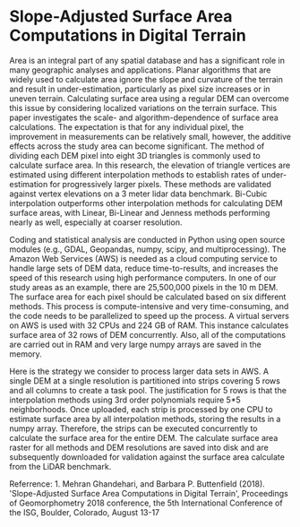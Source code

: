 # Slope-Adjusted Surface Area Computations in Digital Terrain


Area is an integral part of any spatial database and has a significant role in many geographic analyses and applications. Planar algorithms that are widely used to calculate area ignore the slope and curvature of the terrain and result in under-estimation, particularly as pixel size increases or in uneven terrain. Calculating surface area using a regular DEM can overcome this issue by considering localized variations on the terrain surface. This paper investigates the scale- and algorithm-dependence of surface area calculations. The expectation is that for any individual pixel, the improvement in measurements can be relatively small, however, the additive effects across the study area can become significant. The method of dividing each DEM pixel into eight 3D triangles is commonly used to calculate surface area. In this research, the elevation of triangle vertices are estimated using different interpolation methods to establish rates of under-estimation for progressively larger pixels. These methods are validated against vertex elevations on a 3 meter lidar data benchmark. Bi-Cubic interpolation outperforms other interpolation methods for calculating DEM surface areas, with Linear, Bi-Linear and Jenness methods performing nearly as well, especially at coarser resolution. <br>

Coding and statistical analysis are conducted in Python using open source modules (e.g., GDAL, Geopandas, numpy, scipy, and multiprocessing). The Amazon Web Services (AWS) is needed as a cloud computing service to handle large sets of DEM data, reduce time-to-results, and increases the speed of this research using high performance computers. In one of our study areas as an example, there are 25,500,000 pixels in the 10 m DEM. The surface area for each pixel should be calculated based on six different methods. This process is compute-intensive and very time-consuming, and the code needs to be parallelized to speed up the process. A virtual servers on AWS is used with 32 CPUs and 224 GB of RAM. This instance calculates surface area of 32 rows of DEM concurrently. Also, all of the computations are carried out in RAM and very large numpy arrays are saved in the memory.<br>

Here is the strategy we consider to process larger data sets in AWS. A single DEM at a single resolution is partitioned into strips covering 5 rows and all columns to create a task pool. The justification for 5 rows is that the interpolation methods using 3rd order polynomials require 5*5 neighborhoods. Once uploaded, each strip is processed by one CPU to estimate surface area by all interpolation methods, storing the results in a numpy array. Therefore, the strips can be executed concurrently to calculate the surface area for the entire DEM. The calculate surface area raster for all methods and DEM resolutions are saved into disk and are subsequently downloaded for validation against the surface area calculate from the LiDAR benchmark. <br>

Referrence: 1.	Mehran Ghandehari, and Barbara P. Buttenfield (2018). 'Slope-Adjusted Surface Area Computations in Digital Terrain', Proceedings of Geomorphometry 2018 conference, the 5th International Conference of the ISG, Boulder, Colorado, August 13-17
